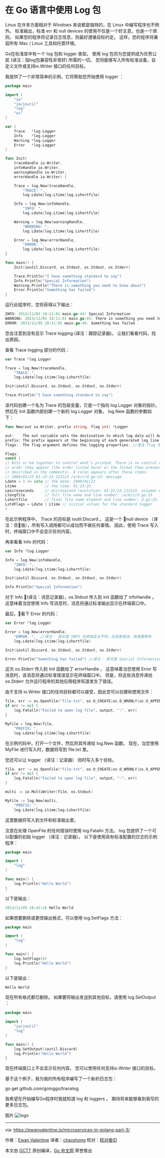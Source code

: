 # 在 Go 语言中使用 Log 包

Linux 在许多方面相对于 Windows 来说都是独特的，在 Linux 中编写程序也不例外。 标准输出，标准 err 和 null devices 的使用不仅是一个好主意，也是一个原则。 如果您的程序将记录日志信息，则最好遵循目标约定。 这样，您的程序将兼容所有 Mac / Linux 工具和托管环境。

Go在标准库中有一个 log 包和 logger 类型。 使用 log 包将为您提供成为优秀公民 (译注：指log包兼容性非常好) 所需的一切。 您将能够写入所有标准设备，自定义文件或支持io.Writer 接口的任何目标。

我提供了一个非常简单的示例，它将帮助您开始使用 logger ：

```go
package main

import (
    "io"
    "io/ioutil"
    "log"
    "os"
)

var (
    Trace   *log.Logger
    Info    *log.Logger
    Warning *log.Logger
    Error   *log.Logger
)

func Init(
    traceHandle io.Writer,
    infoHandle io.Writer,
    warningHandle io.Writer,
    errorHandle io.Writer) {

    Trace = log.New(traceHandle,
        "TRACE: ",
        log.Ldate|log.Ltime|log.Lshortfile)

    Info = log.New(infoHandle,
        "INFO: ",
        log.Ldate|log.Ltime|log.Lshortfile)

    Warning = log.New(warningHandle,
        "WARNING: ",
        log.Ldate|log.Ltime|log.Lshortfile)

    Error = log.New(errorHandle,
        "ERROR: ",
        log.Ldate|log.Ltime|log.Lshortfile)
}

func main() {
    Init(ioutil.Discard, os.Stdout, os.Stdout, os.Stderr)

    Trace.Println("I have something standard to say")
    Info.Println("Special Information")
    Warning.Println("There is something you need to know about")
    Error.Println("Something has failed")
}
```

运行此程序时，您将获得以下输出：

```go
INFO: 2013/11/05 18:11:01 main.go:44: Special Information
WARNING: 2013/11/05 18:11:01 main.go:45: There is something you need to know about
ERROR: 2013/11/05 18:11:01 main.go:46: Something has failed
```

您会注意到没有显示 Trace logging (译注：跟踪记录器)。 让我们看看代码，找出原因。

查看 Trace logging 部分的代码：

```go
var Trace *log.Logger

Trace = log.New(traceHandle,
    "TRACE: ",
    log.Ldate|log.Ltime|log.Lshortfile)

Init(ioutil.Discard, os.Stdout, os.Stdout, os.Stderr)

Trace.Println("I have something standard to say")
```

该代码创建一个名为 Trace 的包级变量，它是一个指向 log.Logger 对象的指针。 然后在 Init 函数内部创建一个新的 log.Logger 对象。 log.New 函数的参数如下：

```go
func New(out io.Writer, prefix string, flag int) *Logger

out:    The out variable sets the destination to which log data will be written. //译注 out变量设置将写入日志数据的目标
prefix: The prefix appears at the beginning of each generated log line. //译注 前缀出现在每个生成的日志行的开头。
flags:  The flag argument defines the logging properties. //译注 flag 参数定义日志记录属性

Flags:
const (
// Bits or’ed together to control what’s printed. There is no control over the
// order they appear (the order listed here) or the format they present (as
// described in the comments). A colon appears after these items:
// 2009/01/23 01:23:23.123123 /a/b/c/d.go:23: message
Ldate = 1 << iota // the date: 2009/01/23
Ltime             // the time: 01:23:23
Lmicroseconds     // microsecond resolution: 01:23:23.123123. assumes Ltime.
Llongfile         // full file name and line number: /a/b/c/d.go:23
Lshortfile        // final file name element and line number: d.go:23. overrides Llongfile
LstdFlags = Ldate | Ltime // initial values for the standard logger
)
```

在此示例程序中， Trace 的目标是 ioutil.Discard 。 这是一个 null device （译注：空值），所有写入调用都可以成功而不做任何事情。 因此，使用 Trace 写入时，终端窗口中不会显示任何内容。

再来看看 Info 的代码：

```go
var Info *log.Logger

Info = log.New(infoHandle,
    "INFO: ",
    log.Ldate|log.Ltime|log.Lshortfile)

Init(ioutil.Discard, os.Stdout, os.Stdout, os.Stderr)

Info.Println("Special Information")

```

对于 Info (译注：消息记录器)，os.Stdout 传入到 init 函数给了 infoHandle 。 这意味着当您使用 Info 写消息时，消息将通过标准输出显示在终端窗口中。

最后，看下 Error 的代码：

```go
var Error *log.Logger

Error = log.New(errorHandle,
    "ERROR: ",  //译注： 原文是 INFO 与原始定义不同，应该是笔误，故直接修改
    log.Ldate|log.Ltime|log.Lshortfile)

Init(ioutil.Discard, os.Stdout, os.Stdout, os.Stderr)

Error.Println("Something has failed") //译注： 原文是 Special Information 与原始定义不同，应该是笔误，故直接修改
```

这次 os.Stderr 传入到 Init 函数给了 errorHandle 。 这意味着当您使用 Error 写消息时，该消息将通过标准错误显示在终端窗口中。 但是，将这些消息传递给 os.Stderr 允许运行程序的其他应用程序知道发生了错误。

由于支持 io.Writer 接口的任何目标都可以接受，因此您可以创建和使用文件：

```go
file, err := os.OpenFile("file.txt", os.O_CREATE|os.O_WRONLY|os.O_APPEND, 0666)
if err != nil {
    log.Fatalln("Failed to open log file", output, ":", err)
}

MyFile = log.New(file,
    "PREFIX: ",
    log.Ldate|log.Ltime|log.Lshortfile)
```

在示例代码中，打开一个文件，然后将其传递给 log.New 函数。 现在，当您使用 MyFile 进行写入时，数据将写到 file.txt 里。

您还可以让 logger （译注：记录器） 同时写入多个目标。

```go
file, err := os.OpenFile("file.txt", os.O_CREATE|os.O_WRONLY|os.O_APPEND, 0666)
if err != nil {
    log.Fatalln("Failed to open log file", output, ":", err)
}

multi := io.MultiWriter(file, os.Stdout)

MyFile := log.New(multi,
    "PREFIX: ",
    log.Ldate|log.Ltime|log.Lshortfile)
```

这里数据将写入到文件和标准输出里。

注意在处理 OpenFile 的任何错误时使用 log.Fatalln 方法。 log 包提供了一个可以配置的初始 logger （译注：记录器）。 以下是使用具有标准配置的日志的示例程序：

```go
package main

import (
    "log"
)

func main() {
    log.Println("Hello World")
}
```

以下是输出：

```go
2013/11/05 18:42:26 Hello World
```

如果想要删除或更改输出格式，可以使用 log.SetFlags 方法：

```go
package main

import (
    "log"
)

func main() {
    log.SetFlags(0)
    log.Println("Hello World")
}
```
以下是输出：

```go
Hello World
```
现在所有格式都已删除。 如果要将输出发送到其他目标，请使用 log.SetOutput ：

```go
package main

import (
    "io/ioutil"
    "log"
)

func main() {
    log.SetOutput(ioutil.Discard)
    log.Println("Hello World")
}
```

现在终端窗口上不会显示任何内容。 您可以使用任何支持io.Writer 接口的目标。

基于这个例子，我为我的所有程序编写了一个新的日志包：

go get github.com/goinggo/tracelog

我希望在开始编写Go程序时我就知道 log 和 loggers 。 期待将来能够看到我写的更多日志包。

图片:![logo](https://github.com/studygolang/GCTT/blob/master/logo.png?raw=true)

----------------

via: https://ewanvalentine.io/microservices-in-golang-part-3/

作者：[Ewan Valentine](http://ewanvalentine.io/author/ewan)
译者：[chaoshong](https://github.com/chaoshong)
校对：[校对者ID](https://github.com/校对者ID)

本文由 [GCTT](https://github.com/studygolang/GCTT) 原创编译，[Go 中文网](https://studygolang.com/) 荣誉推出
